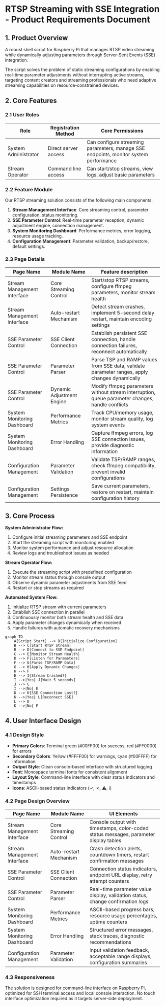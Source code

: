 # RTSP Streaming with SSE Integration - Product Requirements Document

## 1. Product Overview
A robust shell script for Raspberry Pi that manages RTSP video streaming while dynamically adjusting parameters through Server-Sent Events (SSE) integration.

The script solves the problem of static streaming configurations by enabling real-time parameter adjustments without interrupting active streams, targeting content creators and streaming professionals who need adaptive streaming capabilities on resource-constrained devices.

## 2. Core Features

### 2.1 User Roles
| Role | Registration Method | Core Permissions |
|------|---------------------|------------------|
| System Administrator | Direct server access | Can configure streaming parameters, manage SSE endpoints, monitor system performance |
| Stream Operator | Command line access | Can start/stop streams, view logs, adjust basic parameters |

### 2.2 Feature Module
Our RTSP streaming solution consists of the following main components:
1. **Stream Management Interface**: Core streaming control, parameter configuration, status monitoring.
2. **SSE Parameter Control**: Real-time parameter reception, dynamic adjustment engine, connection management.
3. **System Monitoring Dashboard**: Performance metrics, error logging, resource usage tracking.
4. **Configuration Management**: Parameter validation, backup/restore, default settings.

### 2.3 Page Details
| Page Name | Module Name | Feature description |
|-----------|-------------|---------------------|
| Stream Management Interface | Core Streaming Control | Start/stop RTSP streams, configure ffmpeg parameters, monitor stream health |
| Stream Management Interface | Auto-restart Mechanism | Detect stream crashes, implement 5-second delay restart, maintain encoding settings |
| SSE Parameter Control | SSE Client Connection | Establish persistent SSE connection, handle connection failures, reconnect automatically |
| SSE Parameter Control | Parameter Parser | Parse TSP and RAMP values from SSE data, validate parameter ranges, apply changes dynamically |
| SSE Parameter Control | Dynamic Adjustment Engine | Modify ffmpeg parameters without stream interruption, queue parameter changes, handle conflicts |
| System Monitoring Dashboard | Performance Metrics | Track CPU/memory usage, monitor stream quality, log system events |
| System Monitoring Dashboard | Error Handling | Capture ffmpeg errors, log SSE connection issues, provide diagnostic information |
| Configuration Management | Parameter Validation | Validate TSP/RAMP ranges, check ffmpeg compatibility, prevent invalid configurations |
| Configuration Management | Settings Persistence | Save current parameters, restore on restart, maintain configuration history |

## 3. Core Process

**System Administrator Flow:**
1. Configure initial streaming parameters and SSE endpoint
2. Start the streaming script with monitoring enabled
3. Monitor system performance and adjust resource allocation
4. Review logs and troubleshoot issues as needed

**Stream Operator Flow:**
1. Execute the streaming script with predefined configuration
2. Monitor stream status through console output
3. Observe dynamic parameter adjustments from SSE feed
4. Restart or stop streams as required

**Automated System Flow:**
1. Initialize RTSP stream with current parameters
2. Establish SSE connection in parallel
3. Continuously monitor both stream health and SSE data
4. Apply parameter changes dynamically when received
5. Handle failures with automatic recovery mechanisms

```mermaid
graph TD
    A[Script Start] --> B[Initialize Configuration]
    B --> C[Start RTSP Stream]
    B --> D[Connect to SSE Endpoint]
    C --> E[Monitor Stream Health]
    D --> F[Listen for Parameters]
    F --> G[Parse TSP/RAMP Data]
    G --> H[Apply Dynamic Changes]
    H --> F
    E --> I{Stream Crashed?}
    I -->|Yes| J[Wait 5 seconds]
    J --> C
    I -->|No| E
    D --> K{SSE Connection Lost?}
    K -->|Yes| L[Reconnect SSE]
    L --> D
    K -->|No| F
```

## 4. User Interface Design

### 4.1 Design Style
- **Primary Colors**: Terminal green (#00FF00) for success, red (#FF0000) for errors
- **Secondary Colors**: Yellow (#FFFF00) for warnings, cyan (#00FFFF) for information
- **Output Style**: Clean console-based interface with structured logging
- **Font**: Monospace terminal fonts for consistent alignment
- **Layout Style**: Command-line interface with clear status indicators and timestamps
- **Icons**: ASCII-based status indicators (✓, ✗, ⚠, ℹ)

### 4.2 Page Design Overview
| Page Name | Module Name | UI Elements |
|-----------|-------------|-------------|
| Stream Management Interface | Core Streaming Control | Console output with timestamps, color-coded status messages, parameter display tables |
| Stream Management Interface | Auto-restart Mechanism | Crash detection alerts, countdown timers, restart confirmation messages |
| SSE Parameter Control | SSE Client Connection | Connection status indicators, endpoint URL display, retry attempt counters |
| SSE Parameter Control | Parameter Parser | Real-time parameter value display, validation status, change confirmation logs |
| System Monitoring Dashboard | Performance Metrics | ASCII-based progress bars, resource usage percentages, uptime counters |
| System Monitoring Dashboard | Error Handling | Structured error messages, stack traces, diagnostic recommendations |
| Configuration Management | Parameter Validation | Input validation feedback, acceptable range displays, configuration summaries |

### 4.3 Responsiveness
The solution is designed for command-line interface on Raspberry Pi, optimized for SSH terminal access and local console interaction. No touch interface optimization required as it targets server-side deployment.